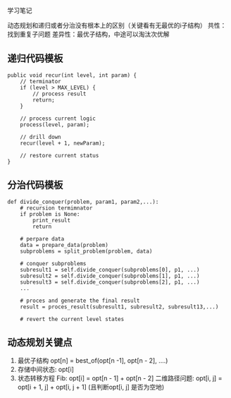 学习笔记

动态规划和递归或者分治没有根本上的区别（关键看有无最优的i子结构）
共性：找到重复子问题
差异性：最优子结构，中途可以淘汰次优解

## 递归代码模板
```
public void recur(int level, int param) {
    // terminator
    if (level > MAX_LEVEL) {
        // process result
        return;
    }
    
    // process current logic
    process(level, param);
    
    // drill down
    recur(level + 1, newParam);
    
    // restore current status
}

```

## 分治代码模板
```
def divide_conquer(problem, param1, param2,...):
    # recursion termimnator
    if problem is None:
        print_result
        return
        
    # perpare data
    data = prepare_data(problem)
    subproblems = split_problem(problem, data)
    
    # conquer subproblems
    subresult1 = self.divide_conquer(subproblems[0], p1, ...) 
    subresult2 = self.divide_conquer(subproblems[1], p1, ...) 
    subresult3 = self.divide_conquer(subproblems[2], p1, ...) 
    ...
    
    # proces and generate the final result
    result = proces_result(subresult1, subresult2, subresult13,...)
    
    # revert the current level states
```

## 动态规划关键点
1. 最优子结构 opt[n] = best_of(opt[n -1], opt[n - 2], ....)
2. 存储中间状态: opt[i]
3. 状态转移方程
    Fib: opt[i] = opt[n - 1] + opt[n - 2]
    二维路径问题: opt[i, j] = opt[i + 1, j] + opt[i, j + 1] (且判断opt[i, j] 是否为空地)
